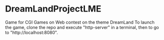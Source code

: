 # DreamLandProjectLME
Game for CGI Games on Web contest on the theme DreamLand
To launch the game, clone the repo and execute "http-server" in a terminal, then to go to "http://localhost:8080".
